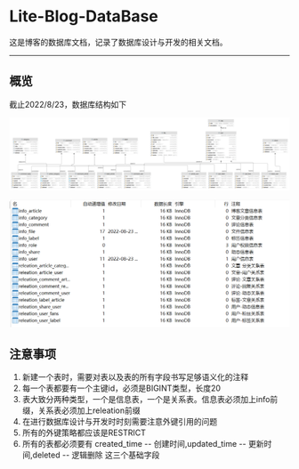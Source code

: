 # Lite-Blog-DataBase

这是博客的数据库文档，记录了数据库设计与开发的相关文档。

------

## 概览

截止2022/8/23，数据库结构如下

![lite_blog@localhost](assets/README/lite_blog@localhost.png)

![image-20220823184332007](assets/README/image-20220823184332007.png)



## 注意事项

1. 新建一个表时，需要对表以及表的所有字段书写足够语义化的注释
2. 每一个表都要有一个主键id，必须是BIGINT类型，长度20
3. 表大致分两种类型，一个是信息表，一个是关系表。信息表必须加上info前缀，关系表必须加上releation前缀
4. 在进行数据库设计与开发时时刻需要注意外键引用的问题
5. 所有的外键策略都应该是RESTRICT
6. 所有的表都必须要有 created_time -- 创建时间,updated_time -- 更新时间,deleted -- 逻辑删除 这三个基础字段
